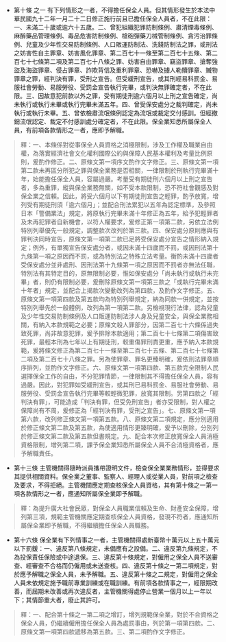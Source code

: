 * 第十條 之一 有下列情形之一者，不得擔任保全人員。但其情形發生於本法中華民國九十二年一月二十二日修正施行前且已擔任保全人員者，不在此限：一、未滿二十歲或逾六十五歲。二、曾犯組織犯罪防制條例、肅清煙毒條例、麻醉藥品管理條例、毒品危害防制條例、槍砲彈藥刀械管制條例、貪污治罪條例、兒童及少年性交易防制條例、人口販運防制法、洗錢防制法之罪，或刑法之妨害性自主罪章、妨害風化罪章、第二百七十一條至第二百七十五條、第二百七十七條第二項及第二百七十八條之罪、妨害自由罪章、竊盜罪章、搶奪強盜及海盜罪章、侵占罪章、詐欺背信及重利罪章、恐嚇及擄人勒贖罪章、贓物罪章之罪，經判決有罪，受刑之宣告。但受緩刑宣告，或其刑經易科罰金、易服社會勞動、易服勞役、受罰金宣告執行完畢，或判決無罪確定者，不在此限。三、因故意犯前款以外之罪，受有期徒刑逾六個月以上刑之宣告確定，尚未執行或執行未畢或執行完畢未滿五年。四、曾受保安處分之裁判確定，尚未執行或執行未畢。五、曾依檢肅流氓條例認定為流氓或裁定交付感訓。但經撤銷流氓認定、裁定不付感訓處分確定者，不在此限。保全業知悉所屬保全人員，有前項各款情形之一者，應即予解職。

> 釋：一、本條係對從事保全人員資格之消極限制，涉及工作權及職業自由權，為落實經濟社會文化權利國際公約與保障人民基本權利及考量比例原則，爰酌作修正。二、原條文第一項序文酌作文字修正。三、原條文第一項第二款未再區分所犯之罪與保全業務是否相關，一律限制於刑執行完畢滿十年，始能擔任保全人員，容屬過嚴。考量受有期徒刑六個月以上刑之宣告者，多為重罪，縱與保全業務無關，如不受本款限制，恐不符社會觀感及對保全業之信賴。因此，將受六個月以下有期徒刑宣告之輕罪，酌予放寬，增列受有期徒刑須「逾六個月」；並配合刑法累犯以五年為認定標準，及參照日本「警備業法」規定，將原執行完畢未滿十年修正為五年，給予犯輕罪者及未再犯罪者自新機會，以符人權要求，爰修正第一項第二款，另依立法例特別列舉優先一般規定，調整款次改列於第三款。四、保安處分原則應與有罪判決同時宣告，原條文第一項第二款已足將受保安處分宣告之情形納入規定；例外，有單獨宣告保安處分者，或因未滿十四歲而不罰，或因刑法第十九條第一項之原因而不罰，或為特別法之特殊立法考量。衡酌未滿十四歲者受保安處分並非處刑、因刑法第十九條第一項之原因而不罰者亦無法任職，特別法有其特定目的，原無限制必要，惟如保安處分「尚未執行或執行未完畢」者，則仍有限制必要，爰刪除原條文第一項第三款之「或執行完畢未滿十年者」規定，並配合上揭款次變動改列為第四款，及酌作文字修正。五、原條文第一項第四款及第五款均為特別列舉規定，納為同款一併規定，並按特別列舉先於一般體例，改列為第一項第二款。另檢視現行法律，認為兒童及少年性交易防制條例及人口販運防制法涉人身及兒童安全，與保全業務相關，有納入本款規範之必要；原條文殺人罪部分，因第二百七十六條係過失致死罪，尚非故意犯罪，爰予排除本款適用；第二百七十七條第二項傷害致死罪，最輕本刑為七年以上有期徒刑，較重傷罪刑責更重，應予納入本款規範，爰將條文修正為第二百七十一條至第二百七十五條、第二百七十七條第二項及第二百七十八條之罪。另為使罪章、罪名更臻明確，爰依刑法罪章順序排列，並酌作文字修正。六、原條文第一項第四款、第五款完全限制人民選擇保全工作的自由，不分犯罪情節，一律限制其不得擔任保全人員，容有過嚴。因此，對犯罪如受緩刑宣告，或其刑已易科罰金、易服社會勞動、易服勞役、受罰金宣告執行完畢等較輕微犯罪，放寬其限制。另第四款之「經判決有罪」，可能造成「判決有罪，但受免刑宣告」者亦受限制，對人權之保障尚有不周，爰修正為「經判決有罪，受刑之宣告」。七、原條文第一項第六款，改列修正條文第一項第五款。八、原條文第二項規定，應分別適用於修正條文第二款及第五款，為使適用情形更臻明確，爰予以刪除，分別列於修正條文第二款及第五款但書規定。九、配合本次修正放寬保全人員消極資格限制，增列第二項，課予保全業知悉所屬保全人員不合消極資格者，應予解職責任。

* 第十三條 主管機關得隨時派員攜帶證明文件，檢查保全業業務情形，並得要求其提供相關資料。保全業之董事、監察人、經理人或從業人員，對前項之檢查及要求，不得拒絕。主管機關應定期查核保全人員資格，其有第十條之一第一項各款情形之一者，應通知所屬保全業即予解職。

> 釋：為提升廣大社會民眾，對保全人員職業信賴及生命、財產安全保障，增列第三項，規範主管機關應定期查核保全人員資格，發現不符者，應通知所屬保全業即予解職，不得繼續擔任保全人員職務。

* 第十六條 保全業有下列情事之一者，主管機關得處新臺幣十萬元以上五十萬元以下罰鍰：一、違反第八條規定，未備應有之設備。二、違反第九條規定，不為投保責任保險或中途退保。三、違反第十條規定，對僱用之保全人員不送審查、經審查不合格而仍僱用或未送查核。四、違反第十條之一第二項規定，對於應予解職之保全人員，未予解職。五、違反第十條之二規定，對僱用之保全人員未依規定施予職前專業訓練或在職訓練。有前項各款情事之一，經限期改善，而屆期未改善或再次違反者，主管機關得處停止營業一個月以上一年以下；其情節重大者，廢止其許可。

> 釋：一、配合第十條之一第二項之增訂，增列規範保全業，對於不合資格之保全人員，仍繼續僱用擔任保全人員為處罰事由，列於第一項第四款。二、原條文第一項第四款遞移為第五款。三、第二項酌作文字修正。

